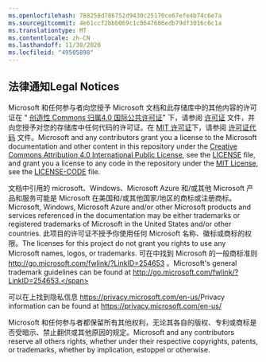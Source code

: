 ```yaml
---
ms.openlocfilehash: 788258d786752d9430c25170ce67efe4b74c6e7a
ms.sourcegitcommit: 4e61ccf2bbb069c1c8647686edb79df3016c6c1a
ms.translationtype: MT
ms.contentlocale: zh-CN
ms.lasthandoff: 11/30/2020
ms.locfileid: "49505898"
---
```

## <a name="legal-notices"></a><span data-ttu-id="f6b57-101">法律通知</span><span class="sxs-lookup"><span data-stu-id="f6b57-101">Legal Notices</span></span>
<span data-ttu-id="f6b57-102">Microsoft 和任何参与者向您授予 Microsoft 文档和此存储库中的其他内容的许可证在 " [创造性 Commons 归属4.0 国际公共许可证](https://creativecommons.org/licenses/by/4.0/legalcode)" 下，请参阅 [许可证](LICENSE) 文件，并向您授予对您的存储库中任何代码的许可证。在 [MIT 许可证](https://opensource.org/licenses/MIT)下，请参阅 [许可证代码](LICENSE-CODE) 文件。</span><span class="sxs-lookup"><span data-stu-id="f6b57-102">Microsoft and any contributors grant you a license to the Microsoft documentation and other content in this repository under the [Creative Commons Attribution 4.0 International Public License](https://creativecommons.org/licenses/by/4.0/legalcode), see the [LICENSE](LICENSE) file, and grant you a license to any code in the repository under the [MIT License](https://opensource.org/licenses/MIT), see the [LICENSE-CODE](LICENSE-CODE) file.</span></span>

<span data-ttu-id="f6b57-103">文档中引用的 microsoft、Windows、Microsoft Azure 和/或其他 Microsoft 产品和服务可能是 Microsoft 在美国和/或其他国家/地区的商标或注册商标。</span><span class="sxs-lookup"><span data-stu-id="f6b57-103">Microsoft, Windows, Microsoft Azure and/or other Microsoft products and services referenced in the documentation may be either trademarks or registered trademarks of Microsoft in the United States and/or other countries.</span></span>
<span data-ttu-id="f6b57-104">此项目的许可证不授予你使用任何 Microsoft 名称、徽标或商标的权限。</span><span class="sxs-lookup"><span data-stu-id="f6b57-104">The licenses for this project do not grant you rights to use any Microsoft names, logos, or trademarks.</span></span>
<span data-ttu-id="f6b57-105">可在中找到 Microsoft 的一般商标准则 http://go.microsoft.com/fwlink/?LinkID=254653 。</span><span class="sxs-lookup"><span data-stu-id="f6b57-105">Microsoft's general trademark guidelines can be found at http://go.microsoft.com/fwlink/?LinkID=254653.</span></span>

<span data-ttu-id="f6b57-106">可以在上找到隐私信息 https://privacy.microsoft.com/en-us/</span><span class="sxs-lookup"><span data-stu-id="f6b57-106">Privacy information can be found at https://privacy.microsoft.com/en-us/</span></span>

<span data-ttu-id="f6b57-107">Microsoft 和任何参与者都保留所有其他权利，无论其各自的版权、专利或商标是否受暗示、禁止翻供或其他原因的规定。</span><span class="sxs-lookup"><span data-stu-id="f6b57-107">Microsoft and any contributors reserve all others rights, whether under their respective copyrights, patents, or trademarks, whether by implication, estoppel or otherwise.</span></span>